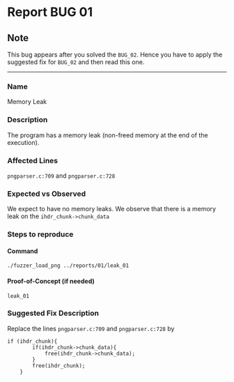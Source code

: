 # Report BUG 01

## Note
This bug appears after you solved the `BUG_02`. Hence you have to apply the suggested fix for `BUG_02` and then read this one.

---

### Name
Memory Leak

### Description
The program has a memory leak (non-freed memory at the end of the execution).

### Affected Lines
`pngparser.c:709` and `pngparser.c:728`

### Expected vs Observed
We expect to have no memory leaks. We observe that there is a memory leak on the `ihdr_chunk->chunk_data`

### Steps to reproduce
#### Command
`./fuzzer_load_png ../reports/01/leak_01`

#### Proof-of-Concept (if needed)
`leak_01`

### Suggested Fix Description
Replace the lines `pngparser.c:709` and `pngparser.c:728`
by
```
if (ihdr_chunk){
        if(ihdr_chunk->chunk_data){
            free(ihdr_chunk->chunk_data);
        }
        free(ihdr_chunk);
    }
```
